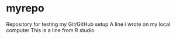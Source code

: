 # myrepo
Repository for testing my Git/GitHub setup
A line i wrote on my local computer
This is a line from R studio
